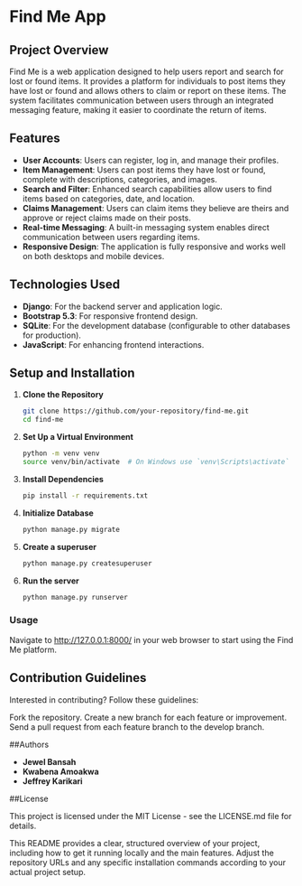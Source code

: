 # Find Me App

## Project Overview

Find Me is a web application designed to help users report and search for lost or found items. It provides a platform for individuals to post items they have lost or found and allows others to claim or report on these items. The system facilitates communication between users through an integrated messaging feature, making it easier to coordinate the return of items.

## Features

- **User Accounts**: Users can register, log in, and manage their profiles.
- **Item Management**: Users can post items they have lost or found, complete with descriptions, categories, and images.
- **Search and Filter**: Enhanced search capabilities allow users to find items based on categories, date, and location.
- **Claims Management**: Users can claim items they believe are theirs and approve or reject claims made on their posts.
- **Real-time Messaging**: A built-in messaging system enables direct communication between users regarding items.
- **Responsive Design**: The application is fully responsive and works well on both desktops and mobile devices.

## Technologies Used

- **Django**: For the backend server and application logic.
- **Bootstrap 5.3**: For responsive frontend design.
- **SQLite**: For the development database (configurable to other databases for production).
- **JavaScript**: For enhancing frontend interactions.

## Setup and Installation

1. **Clone the Repository**

   ```bash
   git clone https://github.com/your-repository/find-me.git
   cd find-me


2. **Set Up a Virtual Environment**

   ```bash
   python -m venv venv
   source venv/bin/activate  # On Windows use `venv\Scripts\activate`

3. **Install Dependencies**

   ```bash
   pip install -r requirements.txt

4. **Initialize Database**

   ```bash
   python manage.py migrate

5. **Create a superuser**

   ```bash
   python manage.py createsuperuser

6. **Run the server**

   ```bash
   python manage.py runserver


### Usage
Navigate to http://127.0.0.1:8000/ in your web browser to start using the Find Me platform.

## Contribution Guidelines

Interested in contributing? Follow these guidelines:

Fork the repository.
Create a new branch for each feature or improvement.
Send a pull request from each feature branch to the develop branch.


##Authors

- **Jewel Bansah**
- **Kwabena Amoakwa**
- **Jeffrey Karikari**


##License

This project is licensed under the MIT License - see the LICENSE.md file for details.


This README provides a clear, structured overview of your project, including how to get it running locally and the main features. Adjust the repository URLs and any specific installation commands according to your actual project setup.

